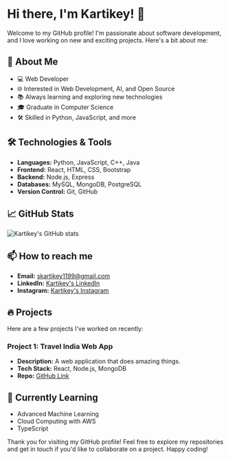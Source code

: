 # Hi there, I'm Kartikey! 👋

Welcome to my GitHub profile! I'm passionate about software development, and I love working on new and exciting projects. Here's a bit about me:

## 🚀 About Me
- 💻 Web Developer
- 🌐 Interested in Web Development, AI, and Open Source
- 📚 Always learning and exploring new technologies
- 🎓 Graduate in Computer Science
- 🛠️ Skilled in Python, JavaScript, and more

## 🛠️ Technologies & Tools
- **Languages:** Python, JavaScript, C++, Java
- **Frontend:** React, HTML, CSS, Bootstrap
- **Backend:** Node.js, Express
- **Databases:** MySQL, MongoDB, PostgreSQL
- **Version Control:** Git, GitHub

## 📈 GitHub Stats
![Kartikey's GitHub stats](https://github-readme-stats.vercel.app/api?username=Kartikey1413&show_icons=true&theme=radical)

## 📫 How to reach me
- **Email:** skartikey1199@gmail.com
- **LinkedIn:** [Kartikey's LinkedIn](https://www.linkedin.com/in/kartikey-sharma-431310215)
- **Instagram:** [Kartikey's Instagram](https://www.instagram.com/official.kartik_ig)

## 🔥 Projects
Here are a few projects I've worked on recently:

### Project 1: Travel India Web App
- **Description:** A web application that does amazing things.
- **Tech Stack:** React, Node.js, MongoDB
- **Repo:** [GitHub Link](https://github.com/Kartikey1413/travel-india)

## 🌱 Currently Learning
- Advanced Machine Learning
- Cloud Computing with AWS
- TypeScript

Thank you for visiting my GitHub profile! Feel free to explore my repositories and get in touch if you'd like to collaborate on a project. Happy coding!

<!---
Kartikey1413/Kartikey1413 is a ✨ special ✨ repository because its `README.md` (this file) appears on your GitHub profile.
You can click the Preview link to take a look at your changes.
--->
